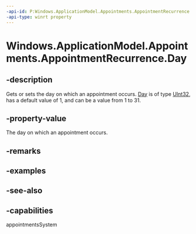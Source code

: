 ```yaml
---
-api-id: P:Windows.ApplicationModel.Appointments.AppointmentRecurrence.Day
-api-type: winrt property
---
```


<!-- Property syntax
public uint Day { get;  set; }
-->

# Windows.ApplicationModel.Appointments.AppointmentRecurrence.Day

## -description
Gets or sets the day on which an appointment occurs. [Day](appointmentrecurrence_day.md) is of type [UInt32](https://msdn.microsoft.com/library/system.uint32.aspx), has a default value of 1, and can be a value from 1 to 31.

## -property-value
The day on which an appointment occurs.

## -remarks

## -examples

## -see-also

## -capabilities
appointmentsSystem
